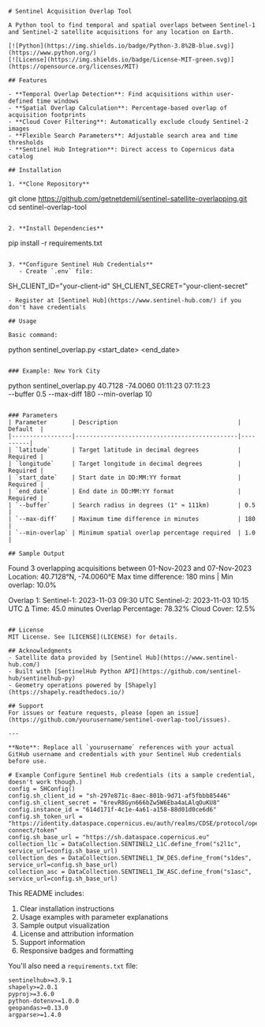 

```
# Sentinel Acquisition Overlap Tool

A Python tool to find temporal and spatial overlaps between Sentinel-1 and Sentinel-2 satellite acquisitions for any location on Earth.

[![Python](https://img.shields.io/badge/Python-3.8%2B-blue.svg)](https://www.python.org/)
[![License](https://img.shields.io/badge/License-MIT-green.svg)](https://opensource.org/licenses/MIT)

## Features

- **Temporal Overlap Detection**: Find acquisitions within user-defined time windows
- **Spatial Overlap Calculation**: Percentage-based overlap of acquisition footprints
- **Cloud Cover Filtering**: Automatically exclude cloudy Sentinel-2 images
- **Flexible Search Parameters**: Adjustable search area and time thresholds
- **Sentinel Hub Integration**: Direct access to Copernicus data catalog

## Installation

1. **Clone Repository**
```
git clone https://github.com/getnetdemil/sentinel-satellite-overlapping.git
cd sentinel-overlap-tool
```

2. **Install Dependencies**
```
pip install -r requirements.txt
```

3. **Configure Sentinel Hub Credentials**
   - Create `.env` file:
   ```
   SH_CLIENT_ID="your-client-id"
   SH_CLIENT_SECRET="your-client-secret"
   ```
   - Register at [Sentinel Hub](https://www.sentinel-hub.com/) if you don't have credentials

## Usage

Basic command:
```
python sentinel_overlap.py <latitude> <longitude> <start_date> <end_date>
```

### Example: New York City
```
python sentinel_overlap.py 40.7128 -74.0060 01:11:23 07:11:23 \
  --buffer 0.5 --max-diff 180 --min-overlap 10
```

### Parameters
| Parameter       | Description                                  | Default  |
|-----------------|----------------------------------------------|----------|
| `latitude`      | Target latitude in decimal degrees           | Required |
| `longitude`     | Target longitude in decimal degrees          | Required |
| `start_date`    | Start date in DD:MM:YY format                | Required |
| `end_date`      | End date in DD:MM:YY format                  | Required |
| `--buffer`      | Search radius in degrees (1° ≈ 111km)        | 0.5      |
| `--max-diff`    | Maximum time difference in minutes           | 180      |
| `--min-overlap` | Minimum spatial overlap percentage required  | 1.0      |

## Sample Output
```
Found 3 overlapping acquisitions between 01-Nov-2023 and 07-Nov-2023
Location: 40.7128°N, -74.0060°E
Max time difference: 180 mins | Min overlap: 10.0%

Overlap 1:
  Sentinel-1: 2023-11-03 09:30 UTC
  Sentinel-2: 2023-11-03 10:15 UTC
  Δ Time: 45.0 minutes
  Overlap Percentage: 78.32%
  Cloud Cover: 12.5%
```

## License
MIT License. See [LICENSE](LICENSE) for details.

## Acknowledgments
- Satellite data provided by [Sentinel Hub](https://www.sentinel-hub.com/)
- Built with [SentinelHub Python API](https://github.com/sentinel-hub/sentinelhub-py)
- Geometry operations powered by [Shapely](https://shapely.readthedocs.io/)

## Support
For issues or feature requests, please [open an issue](https://github.com/yourusername/sentinel-overlap-tool/issues).

---

**Note**: Replace all `yourusername` references with your actual GitHub username and credentials with your Sentinel Hub credentials before use.
```

```text
# Example Configure Sentinel Hub credentials (its a sample credential, doesn't work though.)
config = SHConfig()
config.sh_client_id = "sh-297e871c-8aec-801b-9d71-af5fbbb85446"
config.sh_client_secret = "6revR8Gyn666bZw5W6Eba4aLAlqOuKU8"
config.instance_id = "614d171f-4c1e-4a61-a158-88d01d0ce6d6"
config.sh_token_url = "https://identity.dataspace.copernicus.eu/auth/realms/CDSE/protocol/openid-connect/token"
config.sh_base_url = "https://sh.dataspace.copernicus.eu"
collection_l1c = DataCollection.SENTINEL2_L1C.define_from("s2l1c", service_url=config.sh_base_url)
collection_des = DataCollection.SENTINEL1_IW_DES.define_from("s1des", service_url=config.sh_base_url)
collection_asc = DataCollection.SENTINEL1_IW_ASC.define_from("s1asc", service_url=config.sh_base_url)

```

This README includes:
1. Clear installation instructions
2. Usage examples with parameter explanations
3. Sample output visualization
4. License and attribution information
5. Support information
6. Responsive badges and formatting

You'll also need a `requirements.txt` file:
```text
sentinelhub>=3.9.1
shapely>=2.0.1
pyproj>=3.6.0
python-dotenv>=1.0.0
geopandas>=0.13.0
argparse>=1.4.0
```

